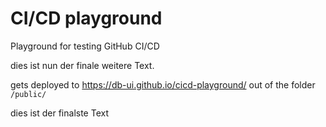 # CI/CD playground

Playground for testing GitHub CI/CD

dies ist nun der finale weitere Text.

gets deployed to https://db-ui.github.io/cicd-playground/ out of the folder `/public/`

dies ist der finalste Text
